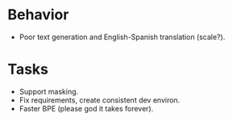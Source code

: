 # Behavior
* Poor text generation and English-Spanish translation (scale?).

# Tasks
* Support <pad> masking.
* Fix requirements, create consistent dev environ.
* Faster BPE (please god it takes forever).
